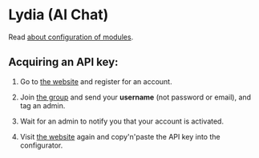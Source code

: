# Lydia (AI Chat)

Read [about configuration of modules](configuration#configuring-modules "about configuration of modules").

## Acquiring an API key:

1. Go to [the website](https://coffeehouse.intellivoid.info "the website") and register for an account.

2. Join [the group](https://t.me/IntellivoidDev "the group") and send your **username** (not password or email), and tag an admin.

3. Wait for an admin to notify you that your account is activated.

4. Visit [the website](https://coffeehouse.intellivoid.info "the website") again and copy'n'paste the API key into the configurator.

